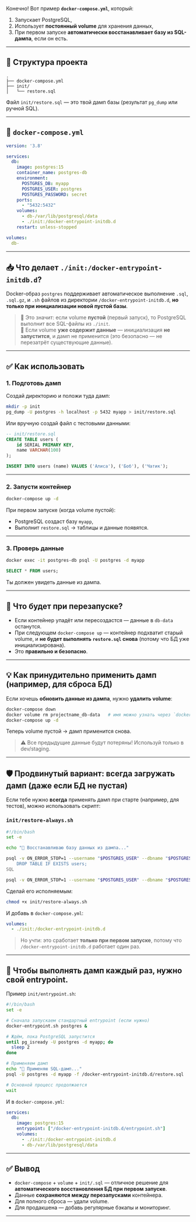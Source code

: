 Конечно! Вот пример **`docker-compose.yml`**, который:

1. Запускает PostgreSQL,
2. Использует **постоянный volume** для хранения данных,
3. При первом запуске **автоматически восстанавливает базу из SQL-дампа**, если он есть.

---

## 📁 Структура проекта

```
.
├── docker-compose.yml
├── init/
│   └── restore.sql
```

Файл `init/restore.sql` — это твой дамп базы (результат `pg_dump` или ручной SQL).

---

## 🐳 `docker-compose.yml`

```yaml
version: '3.8'

services:
  db:
    image: postgres:15
    container_name: postgres-db
    environment:
      POSTGRES_DB: myapp
      POSTGRES_USER: postgres
      POSTGRES_PASSWORD: secret
    ports:
      - "5432:5432"
    volumes:
      - db-/var/lib/postgresql/data
      - ./init:/docker-entrypoint-initdb.d
    restart: unless-stopped

volumes:
  db-
```

---

## 📥 Что делает `./init:/docker-entrypoint-initdb.d`?

Docker-образ `postgres` поддерживает автоматическое выполнение `.sql`, `.sql.gz`, и `.sh` файлов из директории `/docker-entrypoint-initdb.d`, **но только при инициализации новой пустой базы**.

> 🔹 Это значит: если volume **пустой** (первый запуск), то PostgreSQL выполнит все SQL-файлы из `./init`.  
> 🔹 Если volume **уже содержит данные** — инициализация **не запустится**, и дамп не применится (это безопасно — не перезатрёт существующие данные).

---

## ✅ Как использовать

### 1. Подготовь дамп

Создай директорию и положи туда дамп:

```bash
mkdir -p init
pg_dump -U postgres -h localhost -p 5432 myapp > init/restore.sql
```

Или вручную создай файл с тестовыми данными:

```sql
-- init/restore.sql
CREATE TABLE users (
    id SERIAL PRIMARY KEY,
    name VARCHAR(100)
);

INSERT INTO users (name) VALUES ('Алиса'), ('Боб'), ('Чатик');
```

---

### 2. Запусти контейнер

```bash
docker-compose up -d
```

При первом запуске (когда volume пустой):

- PostgreSQL создаст базу `myapp`,
- Выполнит `restore.sql` → таблицы и данные появятся.

---

### 3. Проверь данные

```bash
docker exec -it postgres-db psql -U postgres -d myapp
```

```sql
SELECT * FROM users;
```

Ты должен увидеть данные из дампа.

---

## 🔁 Что будет при перезапуске?

- Если контейнер упадёт или пересоздастся — данные в `db-data` останутся.
- При следующем `docker-compose up` — контейнер подхватит старый volume, и **не будет выполнять `restore.sql` снова** (потому что БД уже инициализирована).
- Это **правильно и безопасно**.

---

## 💡 Как принудительно применить дамп (например, для сброса БД)

Если хочешь **обновить данные из дампа**, нужно **удалить volume**:

```bash
docker-compose down
docker volume rm projectname_db-data   # имя можно узнать через `docker volume ls`
docker-compose up -d
```

Теперь volume пустой → дамп применится снова.

> ⚠️ Все предыдущие данные будут потеряны! Используй только в dev/staging.

---

## 🛡️ Продвинутый вариант: всегда загружать дамп (даже если БД не пустая)

Если тебе нужно **всегда** применять дамп при старте (например, для тестов), можно использовать скрипт:

### `init/restore-always.sh`

```bash
#!/bin/bash
set -e

echo "🔄 Восстанавливаю базу данных из дампа..."

psql -v ON_ERROR_STOP=1 --username "$POSTGRES_USER" --dbname "$POSTGRES_DB" <<-'SQL'
    DROP TABLE IF EXISTS users;
SQL

psql -v ON_ERROR_STOP=1 --username "$POSTGRES_USER" --dbname "$POSTGRES_DB" -f /docker-entrypoint-initdb.d/restore.sql
```

Сделай его исполняемым:

```bash
chmod +x init/restore-always.sh
```

И добавь в `docker-compose.yml`:

```yaml
volumes:
  - ./init:/docker-entrypoint-initdb.d
```

> Но учти: это сработает **только при первом запуске**, потому что `/docker-entrypoint-initdb.d` работает один раз.

---

## 🔁 Чтобы выполнять дамп **каждый раз**, нужно свой entrypoint.

Пример `init/entrypoint.sh`:

```bash
#!/bin/bash
set -e

# Сначала запускаем стандартный entrypoint (если нужно)
docker-entrypoint.sh postgres &

# Ждём, пока PostgreSQL запустится
until pg_isready -U postgres -d myapp; do
  sleep 2
done

# Применяем дамп
echo "🔁 Применяю SQL-дамп..."
psql -U postgres -d myapp -f /docker-entrypoint-initdb.d/restore.sql

# Основной процесс продолжается
wait
```

И в `docker-compose.yml`:

```yaml
services:
  db:
    image: postgres:15
    entrypoint: ["/docker-entrypoint-initdb.d/entrypoint.sh"]
    volumes:
      - ./init:/docker-entrypoint-initdb.d
      - db-/var/lib/postgresql/data
```

---

## ✅ Вывод

- `docker-compose` + `volume` + `init/.sql` — отличное решение для **автоматического восстановления БД при первом запуске**.
- Данные **сохраняются между перезапусками** контейнера.
- Для полного сброса — удали volume.
- Для продакшена — добавь регулярные бэкапы и мониторинг.

---
